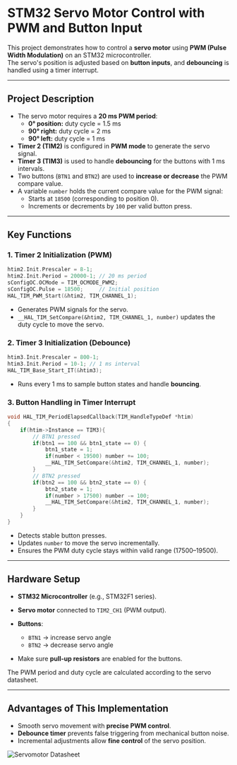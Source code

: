 # STM32 Servo Motor Control with PWM and Button Input

This project demonstrates how to control a **servo motor** using **PWM (Pulse Width Modulation)** on an STM32 microcontroller.  
The servo's position is adjusted based on **button inputs**, and **debouncing** is handled using a timer interrupt.

---

## Project Description

- The servo motor requires a **20 ms PWM period**:  
  - **0° position:** duty cycle = 1.5 ms  
  - **90° right:** duty cycle = 2 ms  
  - **90° left:** duty cycle = 1 ms  
- **Timer 2 (TIM2)** is configured in **PWM mode** to generate the servo signal.  
- **Timer 3 (TIM3)** is used to handle **debouncing** for the buttons with 1 ms intervals.  
- Two buttons (`BTN1` and `BTN2`) are used to **increase or decrease** the PWM compare value.  
- A variable `number` holds the current compare value for the PWM signal:
  - Starts at `18500` (corresponding to position 0).  
  - Increments or decrements by `100` per valid button press.

---

## Key Functions

### 1. Timer 2 Initialization (PWM)
```c
htim2.Init.Prescaler = 8-1;
htim2.Init.Period = 20000-1; // 20 ms period
sConfigOC.OCMode = TIM_OCMODE_PWM2;
sConfigOC.Pulse = 18500;     // Initial position
HAL_TIM_PWM_Start(&htim2, TIM_CHANNEL_1);
````

* Generates PWM signals for the servo.
* `__HAL_TIM_SetCompare(&htim2, TIM_CHANNEL_1, number)` updates the duty cycle to move the servo.

### 2. Timer 3 Initialization (Debounce)

```c
htim3.Init.Prescaler = 800-1;
htim3.Init.Period = 10-1; // 1 ms interval
HAL_TIM_Base_Start_IT(&htim3);
```

* Runs every 1 ms to sample button states and handle **bouncing**.

### 3. Button Handling in Timer Interrupt

```c
void HAL_TIM_PeriodElapsedCallback(TIM_HandleTypeDef *htim)
{
    if(htim->Instance == TIM3){
        // BTN1 pressed
        if(btn1 == 100 && btn1_state == 0) {
            btn1_state = 1;
            if(number < 19500) number += 100;
            __HAL_TIM_SetCompare(&htim2, TIM_CHANNEL_1, number);
        }
        // BTN2 pressed
        if(btn2 == 100 && btn2_state == 0) {
            btn2_state = 1;
            if(number > 17500) number -= 100;
            __HAL_TIM_SetCompare(&htim2, TIM_CHANNEL_1, number);
        }
    }
}
```

* Detects stable button presses.
* Updates `number` to move the servo incrementally.
* Ensures the PWM duty cycle stays within valid range (17500–19500).

---

## Hardware Setup

* **STM32 Microcontroller** (e.g., STM32F1 series).
* **Servo motor** connected to `TIM2_CH1` (PWM output).
* **Buttons**:

  * `BTN1` → increase servo angle
  * `BTN2` → decrease servo angle
* Make sure **pull-up resistors** are enabled for the buttons.

The PWM period and duty cycle are calculated according to the servo datasheet.

---

## Advantages of This Implementation

* Smooth servo movement with **precise PWM control**.
* **Debounce timer** prevents false triggering from mechanical button noise.
* Incremental adjustments allow **fine control** of the servo position.

![Servomotor Datasheet](servomotor_datasheet.png)
